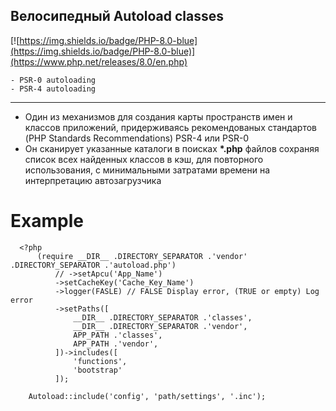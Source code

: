 ## Велосипедный Autoload classes

[![https://img.shields.io/badge/PHP-8.0-blue](https://img.shields.io/badge/PHP-8.0-blue)](https://www.php.net/releases/8.0/en.php)


    - PSR-0 autoloading
    - PSR-4 autoloading
____

- Один из механизмов для создания карты пространств имен и классов приложений,
придерживаясь рекомендованых стандартов (PHP Standards Recommendations) PSR-4 или PSR-0
- Он сканирует указанные каталоги в поисках **\*.php** файлов сохраняя список всех найденных классов в кэш,
для повторного использования, с минимальными затратами времени на интерпретацию автозагрузчика 


# Example
```
  <?php
      (require __DIR__ .DIRECTORY_SEPARATOR .'vendor' .DIRECTORY_SEPARATOR .'autoload.php')
          // ->setApcu('App_Name')
          ->setCacheKey('Cache_Key_Name')
          ->logger(FASLE) // FALSE Display error, (TRUE or empty) Log error
          ->setPaths([
              __DIR__ .DIRECTORY_SEPARATOR .'classes',
              __DIR__ .DIRECTORY_SEPARATOR .'vendor',
              APP_PATH .'classes',
              APP_PATH .'vendor',
          ])->includes([
              'functions',
              'bootstrap'
          ]);
  
    Autoload::include('config', 'path/settings', '.inc');
```
